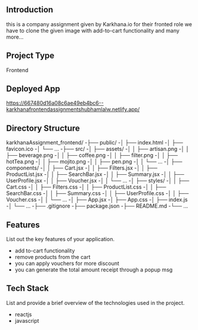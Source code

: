
## Introduction
this is a company assignment given by Karkhana.io for their fronted role we have to clone the given image with add-to-cart functionality and many more...

## Project Type
Frontend 

## Deployed App
https://667480d16a08c6ae49eb4bc6--karkhanafrontendassignmentshubhamlalw.netlify.app/


## Directory Structure
karkhanaAssignment_frontend/
-├── public/
-│ ├── index.html
-│ ├── favicon.ico
-│ └── ...
-├── src/
-│ ├── assets/
-│ │ ├── artisan.png
-│ │ ├── beverage.png
-│ │ ├── coffee.png
-│ │ ├── filter.png
-│ │ ├── hotTea.png
-│ │ ├── mojito.png
-│ │ ├── pen.png
-│ │ └── ...
-│ ├── components/
-│ │ ├── Cart.jsx
-│ │ ├── Filters.jsx
-│ │ ├── ProductList.jsx
-│ │ ├── SearchBar.jsx
-│ │ ├── Summary.jsx
-│ │ ├── UserProfile.jsx
-│ │ ├── Voucher.jsx
-│ │ └── ...
-│ ├── styles/
-│ │ ├── Cart.css
-│ │ ├── Filters.css
-│ │ ├── ProductList.css
-│ │ ├── SearchBar.css
-│ │ ├── Summary.css
-│ │ ├── UserProfile.css
-│ │ ├── Voucher.css
-│ │ └── ...
-│ ├── App.jsx
-│ ├── App.css
-│ ├── index.js
-│ └── ...
-├── .gitignore
-├── package.json
-├── README.md
-└── ...

## Features
List out the key features of your application.

- add to-cart functionality
- remove products from the cart
- you can apply vouchers for more discount
- you can generate the total amount receipt through a popup msg

## Tech Stack
List and provide a brief overview of the technologies used in the project.

- reactjs
- javascript

